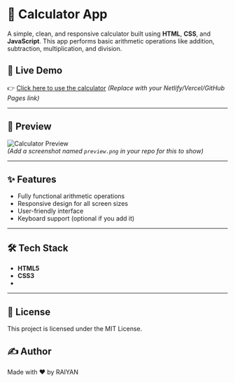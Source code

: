 # 🧮 Calculator App

A simple, clean, and responsive calculator built using **HTML**, **CSS**, and **JavaScript**. This app performs basic arithmetic operations like addition, subtraction, multiplication, and division.

## 🚀 Live Demo

👉 [Click here to use the calculator](https://your-live-link.com) *(Replace with your Netlify/Vercel/GitHub Pages link)*

---

## 📸 Preview

![Calculator Preview](calci.png)  
*(Add a screenshot named `preview.png` in your repo for this to show)*

---

## ✨ Features

- Fully functional arithmetic operations
- Responsive design for all screen sizes
- User-friendly interface
- Keyboard support (optional if you add it)

---

## 🛠️ Tech Stack

- **HTML5**
- **CSS3**
-

---
## 📄 License
This project is licensed under the MIT License.

## ✍️ Author
Made with ❤️ by RAIYAN




   
